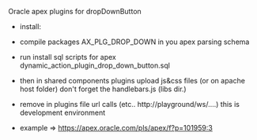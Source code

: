 Oracle apex plugins for dropDownButton
- install:
- compile packages AX_PLG_DROP_DOWN in you apex parsing schema
- run install sql scripts for apex dynamic_action_plugin_drop_down_button.sql
- then in shared components plugins upload js&css files (or on apache host folder) don't forget the handlebars.js (libs dir.)
- remove in plugins file url calls 
   (etc.. http://playground/ws/....) 
    this is development environment 

- example => https://apex.oracle.com/pls/apex/f?p=101959:3
   

